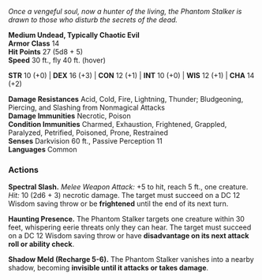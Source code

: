 _Once a vengeful soul, now a hunter of the living, the Phantom Stalker is drawn to those who disturb the secrets of the dead._

**Medium Undead, Typically Chaotic Evil**  
**Armor Class** 14  
**Hit Points** 27 (5d8 + 5)  
**Speed** 30 ft., fly 40 ft. (hover)

**STR** 10 (+0) | **DEX** 16 (+3) | **CON** 12 (+1) | **INT** 10 (+0) | **WIS** 12 (+1) | **CHA** 14 (+2)

**Damage Resistances** Acid, Cold, Fire, Lightning, Thunder; Bludgeoning, Piercing, and Slashing from Nonmagical Attacks  
**Damage Immunities** Necrotic, Poison  
**Condition Immunities** Charmed, Exhaustion, Frightened, Grappled, Paralyzed, Petrified, Poisoned, Prone, Restrained  
**Senses** Darkvision 60 ft., Passive Perception 11  
**Languages** Common

### **Actions**

**Spectral Slash.** _Melee Weapon Attack:_ +5 to hit, reach 5 ft., one creature. _Hit:_ 10 (2d6 + 3) necrotic damage. The target must succeed on a DC 12 Wisdom saving throw or be **frightened** until the end of its next turn.

**Haunting Presence.** The Phantom Stalker targets one creature within 30 feet, whispering eerie threats only they can hear. The target must succeed on a DC 12 Wisdom saving throw or have **disadvantage on its next attack roll or ability check**.

**Shadow Meld (Recharge 5-6).** The Phantom Stalker vanishes into a nearby shadow, becoming **invisible until it attacks or takes damage**.
